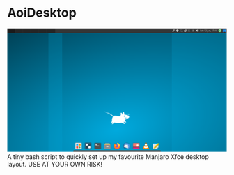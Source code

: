 # AoiDesktop
![Aoi Desktop Screenshot](Screenshots/Screenshot_2021-06-12_17-18-23.png "Aoi Desktop Screenshot")
A tiny bash script to quickly set up my favourite Manjaro Xfce desktop layout. USE AT YOUR OWN RISK!
